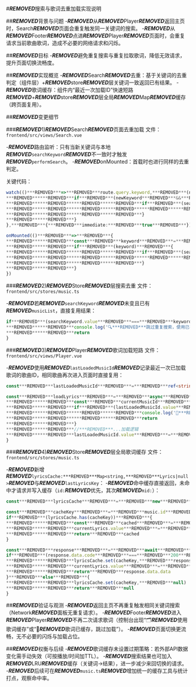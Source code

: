 #***REMOVED***搜索与歌词去重加载实现说明

##***REMOVED***背景与问题
-***REMOVED***从***REMOVED***Player***REMOVED***返回主页时，Search***REMOVED***页面会重复触发同一关键词的搜索。
-***REMOVED***从***REMOVED***Footer***REMOVED***点进***REMOVED***Player***REMOVED***页面时，会重复请求当前歌曲歌词，造成不必要的网络请求和闪烁。

##***REMOVED***目标
-***REMOVED***避免重复搜索与重复拉取歌词，降低无效请求，提升页面切换流畅度。

##***REMOVED***实现概览
-***REMOVED***Search***REMOVED***去重：基于关键词的去重判定（组件层）+***REMOVED***store***REMOVED***层关键词一致返回已有结果。
-***REMOVED***歌词缓存：组件内“最近一次加载ID”快速短路***REMOVED***+***REMOVED***store***REMOVED***层全局***REMOVED***Map***REMOVED***缓存（跨页面复用）。

##***REMOVED***变更细节

###***REMOVED***1)***REMOVED***Search***REMOVED***页面去重加载
文件：`frontend/src/views/Search.vue`

-***REMOVED***路由监听：只有当新关键词与本地***REMOVED***`searchKeyword`***REMOVED***不一致时才触发***REMOVED***`performSearch`。
-***REMOVED***onMounted：首载时也进行同样的去重判定。

关键代码：
```ts
watch(()***REMOVED***=>***REMOVED***route.query.keyword,***REMOVED***(newKeyword)***REMOVED***=>***REMOVED***{
***REMOVED******REMOVED***if***REMOVED***(newKeyword***REMOVED***&&***REMOVED***typeof***REMOVED***newKeyword***REMOVED***===***REMOVED***'string')***REMOVED***{
***REMOVED******REMOVED******REMOVED******REMOVED***if***REMOVED***(searchKeyword.value***REMOVED***!==***REMOVED***newKeyword)***REMOVED***{
***REMOVED******REMOVED******REMOVED******REMOVED******REMOVED******REMOVED***performSearch(newKeyword)
***REMOVED******REMOVED******REMOVED******REMOVED***}
***REMOVED******REMOVED***}
},***REMOVED***{***REMOVED***immediate:***REMOVED***true***REMOVED***})

onMounted(()***REMOVED***=>***REMOVED***{
***REMOVED******REMOVED***const***REMOVED***keyword***REMOVED***=***REMOVED***route.query.keyword***REMOVED***as***REMOVED***string
***REMOVED******REMOVED***if***REMOVED***(keyword)***REMOVED***{
***REMOVED******REMOVED******REMOVED******REMOVED***if***REMOVED***(searchKeyword.value***REMOVED***!==***REMOVED***keyword)***REMOVED***{
***REMOVED******REMOVED******REMOVED******REMOVED******REMOVED******REMOVED***performSearch(keyword)
***REMOVED******REMOVED******REMOVED******REMOVED***}
***REMOVED******REMOVED***}
})
```

###***REMOVED***2)***REMOVED***Store***REMOVED***层搜索去重
文件：`frontend/src/stores/music.ts`

-***REMOVED***若***REMOVED***`searchKeyword`***REMOVED***未变且已有***REMOVED***`musicList`，直接复用结果：
```ts
if***REMOVED***(searchKeyword.value***REMOVED***===***REMOVED***keyword***REMOVED***&&***REMOVED***musicList.value.length***REMOVED***>***REMOVED***0)***REMOVED***{
***REMOVED******REMOVED***console.log('🔍***REMOVED***跳过重复搜索，使用已有结果:',***REMOVED***keyword)
***REMOVED******REMOVED***return
}
```

###***REMOVED***3)***REMOVED***Player***REMOVED***歌词加载短路
文件：`frontend/src/views/Player.vue`

-***REMOVED***使用***REMOVED***`lastLoadedMusicId`***REMOVED***记录最近一次已加载歌词的歌曲ID，相同歌曲再次进入页面时直接复用：
```ts
const***REMOVED***lastLoadedMusicId***REMOVED***=***REMOVED***ref<string***REMOVED***|***REMOVED***number***REMOVED***|***REMOVED***null>(null)

const***REMOVED***loadLyrics***REMOVED***=***REMOVED***async***REMOVED***(music:***REMOVED***any)***REMOVED***=>***REMOVED***{
***REMOVED******REMOVED***const***REMOVED***currentMusicId***REMOVED***=***REMOVED***music.id***REMOVED***||***REMOVED***music.mid
***REMOVED******REMOVED***if***REMOVED***(lastLoadedMusicId.value***REMOVED***===***REMOVED***currentMusicId***REMOVED***&&***REMOVED***lyricsLines.value.length***REMOVED***>***REMOVED***0)***REMOVED***{
***REMOVED******REMOVED******REMOVED******REMOVED***console.log('🎵***REMOVED***歌词已缓存，跳过加载:',***REMOVED***music.song)
***REMOVED******REMOVED******REMOVED******REMOVED***return
***REMOVED******REMOVED***}
***REMOVED******REMOVED***//***REMOVED***...加载逻辑
***REMOVED******REMOVED***lastLoadedMusicId.value***REMOVED***=***REMOVED***currentMusicId
}
```

###***REMOVED***4)***REMOVED***Store***REMOVED***层全局歌词缓存
文件：`frontend/src/stores/music.ts`

-***REMOVED***新增***REMOVED***`lyricsCache:***REMOVED***Map<string,***REMOVED***Lyrics|null>`***REMOVED***与***REMOVED***`lastLyricsKey`：
-***REMOVED***命中缓存直接返回，未命中才请求并写入缓存（`id:`***REMOVED***优先，其次***REMOVED***`mid:`）：
```ts
const***REMOVED***lyricsCache***REMOVED***=***REMOVED***new***REMOVED***Map<string,***REMOVED***Lyrics***REMOVED***|***REMOVED***null>()

const***REMOVED***cacheKey***REMOVED***=***REMOVED***music.id***REMOVED***?***REMOVED***`id:${music.id}`***REMOVED***:***REMOVED***`mid:${music.mid}`
if***REMOVED***(lyricsCache.has(cacheKey))***REMOVED***{
***REMOVED******REMOVED***const***REMOVED***cached***REMOVED***=***REMOVED***lyricsCache.get(cacheKey)***REMOVED***||***REMOVED***null
***REMOVED******REMOVED***currentLyrics.value***REMOVED***=***REMOVED***cached
***REMOVED******REMOVED***return***REMOVED***cached
}

const***REMOVED***response***REMOVED***=***REMOVED***await***REMOVED***axios.get(apiUrl,***REMOVED***{***REMOVED***params***REMOVED***})
if***REMOVED***(response.data.code***REMOVED***===***REMOVED***200***REMOVED***&&***REMOVED***response.data.data)***REMOVED***{
***REMOVED******REMOVED***lyricsCache.set(cacheKey,***REMOVED***response.data.data)
***REMOVED******REMOVED***currentLyrics.value***REMOVED***=***REMOVED***response.data.data
***REMOVED******REMOVED***return***REMOVED***response.data.data
}***REMOVED***else***REMOVED***{
***REMOVED******REMOVED***lyricsCache.set(cacheKey,***REMOVED***null)
***REMOVED******REMOVED***return***REMOVED***null
}
```

##***REMOVED***验证与观测
-***REMOVED***返回主页不再重复触发相同关键词搜索（Network***REMOVED***面板无重复请求）。
-***REMOVED***Footer***REMOVED***进入***REMOVED***Player***REMOVED***不再二次请求歌词（控制台出现“🗂️***REMOVED***使用歌词缓存”或“🎵***REMOVED***歌词已缓存，跳过加载”）。
-***REMOVED***页面切换更流畅，无不必要的闪烁与加载占位。

##***REMOVED***权衡与后续
-***REMOVED***歌词缓存未设置过期策略：若外部API数据变化需手动失效（可按播放/时间加TTL）。
-***REMOVED***搜索结果也可加入***REMOVED***LRU***REMOVED***缓存（关键词→结果），进一步减少来回切换的请求。
-***REMOVED***后续可在***REMOVED***`music.ts`***REMOVED***增加统一的缓存工具与统计打点，观察命中率。

